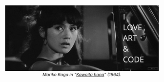 <p align="center">
  <img src="https://github.com/kinoute/kinoute/blob/master/images/output.gif?raw=true" />
<em>Mariko Kaga in "<a href="https://www.imdb.com/title/tt0056327">Kawaita hana</a>" (1964).</em>
</p>



